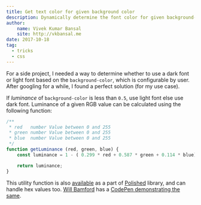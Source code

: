 ```yaml
---
title: Get text color for given background color
description: Dynamically determine the font color for given background-color
author:
    name: Vivek Kumar Bansal
    site: http://vkbansal.me
date: 2017-10-18
tag:
  - tricks
  - css
---
```


For a side project, I needed a way to determine whether to use a dark font or light font based on the `background-color`, which is configurable by user. After googling for a while, I found a perfect solution (for my use case).

If *luminance* of `background-color` is less than `0.5`, use light font else use dark font. Luminance of a given RGB value can be calculated using the following function:

```javascript
/**
 * red   number Value between 0 and 255
 * green number Value between 0 and 255
 * blue  number Value between 0 and 255
 */
function getLuminance (red, green, blue) {
    const luminance = 1 - ( 0.299 * red + 0.587 * green + 0.114 * blue);

    return luminance;
}
```

This utility function is also [available](https://polished.js.org/docs/#getluminance) as a part of [Polished](https://github.com/styled-components/polished) library, and can handle hex values too. [Will Bamford](https://codepen.io/WebSeed/) has a [CodePen demonstrating the same](https://codepen.io/WebSeed/pen/pvgqEq).
